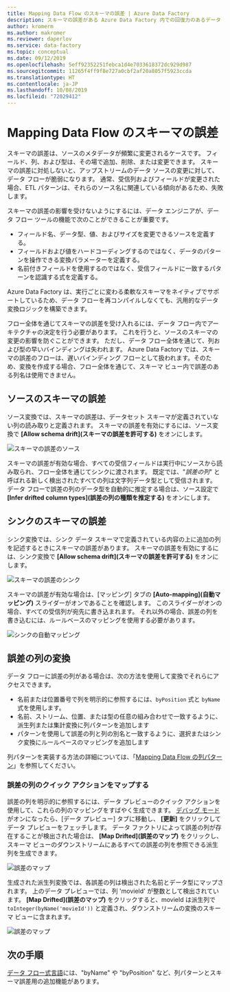 ```yaml
---
title: Mapping Data Flow のスキーマの誤差 | Azure Data Factory
description: スキーマの誤差がある Azure Data Factory 内での回復力のあるデータ フローの作成
author: kromerm
ms.author: makromer
ms.reviewer: daperlov
ms.service: data-factory
ms.topic: conceptual
ms.date: 09/12/2019
ms.openlocfilehash: 5eff92352251febca1d4e7033618372dc929d987
ms.sourcegitcommit: 11265f4ff9f8e727a0cbf2af20a8057f5923ccda
ms.translationtype: HT
ms.contentlocale: ja-JP
ms.lasthandoff: 10/08/2019
ms.locfileid: "72029412"
---
```

# <a name="schema-drift-in-mapping-data-flow"></a>Mapping Data Flow のスキーマの誤差



スキーマの誤差は、ソースのメタデータが頻繁に変更されるケースです。 フィールド、列、および型は、その場で追加、削除、または変更できます。 スキーマの誤差に対処しないと、アップストリームのデータ ソースの変更に対して、データ フローが脆弱になります。 通常、受信列およびフィールドが変更された場合、ETL パターンは、それらのソース名に関連している傾向があるため、失敗します。

スキーマの誤差の影響を受けないようにするには、データ エンジニアが、データ フロー ツールの機能で次のことができることが重要です。

* フィールド名、データ型、値、およびサイズを変更できるソースを定義する。
* フィールドおよび値をハードコーディングするのではなく、データのパターンを操作できる変換パラメーターを定義する。
* 名前付きフィールドを使用するのではなく、受信フィールドに一致するパターンを認識する式を定義する。

Azure Data Factory は、実行ごとに変わる柔軟なスキーマをネイティブでサポートしているため、データ フローを再コンパイルしなくても、汎用的なデータ変換ロジックを構築できます。

フロー全体を通じてスキーマの誤差を受け入れるには、データ フロー内でアーキテクチャの決定を行う必要があります。 これを行うと、ソースのスキーマの変更の影響を防ぐことができます。 ただし、データ フロー全体を通じて、列および型の早いバインディングは失われます。 Azure Data Factory では、スキーマの誤差のフローは、遅いバインディング フローとして扱われます。そのため、変換を作成する場合、フロー全体を通じて、スキーマ ビュー内で誤差のある列名は使用できません。

## <a name="schema-drift-in-source"></a>ソースのスキーマの誤差

ソース変換では、スキーマの誤差は、データセット スキーマが定義されていない列の読み取りと定義されます。 スキーマの誤差を有効にするには、ソース変換で **[Allow schema drift]\(スキーマの誤差を許可する\)** をオンにします。

![スキーマの誤差のソース](media/data-flow/schemadrift001.png "スキーマの誤差のソース")

スキーマの誤差が有効な場合、すべての受信フィールドは実行中にソースから読み取られ、フロー全体を通じてシンクに渡されます。 既定では、"*誤差の列*" と呼ばれる新しく検出されたすべての列は文字列データ型として受信されます。 データ フローで誤差の列のデータ型を自動的に推定する場合は、ソース設定で **[Infer drifted column types]\(誤差の列の種類を推定する\)** をオンにします。

## <a name="schema-drift-in-sink"></a>シンクのスキーマの誤差

シンク変換では、シンク データ スキーマで定義されている内容の上に追加の列を記述するときにスキーマの誤差があります。 スキーマの誤差を有効にするには、シンク変換で **[Allow schema drift]\(スキーマの誤差を許可する\)** をオンにします。

![スキーマの誤差のシンク](media/data-flow/schemadrift002.png "スキーマの誤差のシンク")

スキーマの誤差が有効な場合は、[マッピング] タブの **[Auto-mapping]\(自動マッピング\)** スライダーがオンであることを確認します。 このスライダーがオンの場合、すべての受信列が宛先に書き込まれます。 それ以外の場合、誤差の列を書き込むには、ルールベースのマッピングを使用する必要があります。

![シンクの自動マッピング](media/data-flow/automap.png "シンクの自動マッピング")

## <a name="transforming-drifted-columns"></a>誤差の列の変換

データ フローに誤差の列がある場合は、次の方法を使用して変換でそれらにアクセスできます。

* 名前または位置番号で列を明示的に参照するには、`byPosition` 式と `byName` 式を使用します。
* 名前、ストリーム、位置、または型の任意の組み合わせで一致するように、派生列または集計変換に列パターンを追加します
* パターンを使用して誤差の列と列の別名と一致するように、選択またはシンク変換にルールベースのマッピングを追加します

列パターンを実装する方法の詳細については、「[Mapping Data Flow の列パターン](concepts-data-flow-column-pattern.md)」を参照してください。

### <a name="map-drifted-columns-quick-action"></a>誤差の列のクイック アクションをマップする

誤差の列を明示的に参照するには、データ プレビューのクイック アクションを使用して、これらの列のマッピングをすばやく生成できます。 [デバッグ モード](concepts-data-flow-debug-mode.md)がオンになったら、[データ プレビュー] タブに移動し、 **[更新]** をクリックしてデータ プレビューをフェッチします。 データ ファクトリによって誤差の列が存在することが検出された場合は、 **[Map Drifted]\(誤差のマップ\)** をクリックし、スキーマ ビューのダウンストリームにあるすべての誤差の列を参照できる派生列を生成できます。

![誤差のマップ](media/data-flow/mapdrifted1.png "誤差のマップ")

生成された派生列変換では、各誤差の列は検出された名前とデータ型にマップされます。 上のデータ プレビューでは、列 'movieId' が整数として検出されています。 **[Map Drifted]\(誤差のマップ\)** をクリックすると、movieId は派生列で `toInteger(byName('movieId'))` と定義され、ダウンストリームの変換のスキーマ ビューに含まれます。

![誤差のマップ](media/data-flow/mapdrifted2.png "誤差のマップ")

## <a name="next-steps"></a>次の手順
[データ フロー式言語](data-flow-expression-functions.md)には、"byName" や "byPosition" など、列パターンとスキーマ誤差用の追加機能があります。
